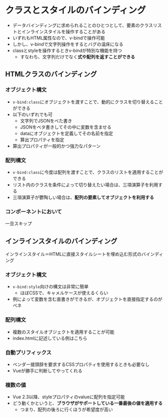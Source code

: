 # クラスとスタイルのバインディング

* データバインディングに求められることのひとつとして、要素のクラスリストとインラインスタイルを操作することがある
* いずれもHTML属性なので、v-bindで操作可能
* しかし、v-bindで文字列操作をするとバグの温床になる
* classとstyleを操作するときv-bindが特別な機能を持つ
    * すなわち、文字列だけでなく**式や配列を返すことができる**

## HTMLクラスのバインディング
### オブジェクト構文
* `v-bind:class`にオブジェクトを渡すことで、動的にクラスを切り替えることができる
* 以下のいずれでも可
    * 文字列でJSONをべた書き
    * JSONをベタ書きしてその中に変数を含ませる
    * dataにオブジェクトを定義してその名前を指定
    * 算出プロパティを指定
* 算出プロパティが一般的かつ強力なパターン

### 配列構文
* `v-bind:class`に今度は配列を渡すことで、クラスのリストを適用することができる
* リスト内のクラスを条件によって切り替えたい場合は、三項演算子を利用する
* 三項演算子が鬱陶しい場合は、**配列の要素してオブジェクトを利用する**

### コンポーネントにおいて
一旦スキップ


## インラインスタイルのバインディング
インラインスタイル＝HTMLに直接スタイルシートを埋め込む形式のバインディング

### オブジェクト構文
* `v-bind:style`向けの構文は非常に簡単
    * ほぼCSSで、キャメルケースが使えるくらい
* 例によって変数を含む直書きができるが、オブジェクトを直接指定するのがベネ

### 配列構文
* 複数のスタイルオブジェクトを適用することが可能
* index.htmlに記述している例はこちら

### 自動プリフィックス
* ベンダー接頭辞を要求するCSSプロパティを使用するときも必要なし
* Vueが勝手に判断してやってくれる

### 複数の値
* Vue 2.3以降、styleプロパティのvalueに配列を指定可能
* どう動くかというと、**ブラウザがサポートしている一番最後の値を適用する**
    * つまり、配列の後ろに行くほうが希望度が高い
